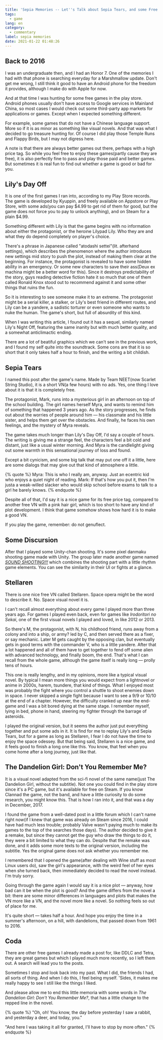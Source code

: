 ```yaml
---
title: 'Sepia Memories -- Let''s Talk about Sepia Tears, and some Free Games'
tags:
  - game
lang: en
category:
  - commentary
label: sepia memories
date: 2021-01-22 01:48:26
---
```


## Back to 2016

I was an undergraduate then, and I had an Honor 7. One of the memories I had with that phone is searching everyday for a Marshmallow update. Don't get me wrong, I still think it good to have an Android phone for the freedom it provides, although I make do with Apple for now.

And at that time I was hunting for some free games in the play store. Android phones usually don't have access to Google services in Mainland China, so most cases I would check out some third-party app markets for applications or games. Except when I expected something different.

<!-- more -->

For example, some games that do not have a Chinese language support. More so if it is as minor as something like visual novels. And that was what I decided to go treasure hunting for. Of course I did play those Temple Runs and Flappy Birds, but I may not digress here.

A note is that there are always better games out there, perhaps with a high price tag. So while you feel free to enjoy these games(partly cause they are free), it is also perfectly fine to pass and play those paid and better games. But sometimes it is real fun to find out whether a game is good or bad for you.

## Lily's Day Off

It is one of the first games I ran into, according to my Play Store records. The game is developed by Kyuppin, and freely available on Appstore or Play Store, with some ads(you can pay $4.99 to get rid of them for good, but the game does not force you to pay to unlock anything), and on Steam for a plain $4.99.

Something different with Lily is that the game begins with no information about either the protagonist, or the heroine Lilypad Lily. Who they are and what they do depend completely on player's choice.

There's a phrase in Japanese called "atodashi settei"(lit. afterhand settings), which describes the phenomenon where the author introduces new settings mid story to push the plot, instead of making them clear at the beginning. For instance, the protagonist is revealed to have some hidden ability in an emergency. Or some new characters to save their ass(Deux ex machina might be a better word for this). Since it destroys predictability of the story, guys reading detective fiction hate it so much that one of them called Ronald Knox stood out to recommend against it and some other things that ruins the fun.

So it is interesting to see someone make it to an extreme. The protagonist might be a serial killer, a stalker, or Lily's best friend in different routes, and Lily can be a yandere, a sadistic torturer or even someone who wants to nuke the human. The game's short, but full of absurdity of this kind.

When I was writing this article, I found out it has a sequel, similarly named Lily's Night Off, featuring the same inanity but with much better quality, and a somewhat anticlimactic ending. 

There are a lot of beatiful graphics which we can't see in the previous work, and I found my self quite into the soundtrack. Some cons are that it is so short that it only takes half a hour to finish, and the writing a bit childish.

## Sepia Tears

I named this post after the game's name. Made by Team NEET(now Scarlet String Studio), it is a short VN(a few hours) with no ads. Yes, one thing I love about it is that it is completely free.

The protagonist, Mark, runs into a mysterious girl in an afternoon on top of the school building. The girl names herself Myra, and wants to remind him of something that happened 3 years ago. As the story progresses, he finds out about the worries of people around him — his classmate and his little sister, and helps them get over the obstacles. And finally, he faces his own feelings, and the mystery of Myra reveals.

The game takes much longer than Lily's Day Off, I'd say a couple of hours. The writing is giving me a strange feel, the characters feel a bit cold and distant, just like a usual winter morning. And Myra is the candlelight giving out some warmth in this sensational journey of loss and found.

Except a bit cynicism, and some big talk that may put one off it a little, here are some dialogs that may give out that kind of atmosphere a little.

{% quote %}
Myra: This is who I really am, anyway. Just an ecentric kid who enjoys a quiet night of reading.
Mark: If that's how you put it, then I'm justa a weak-willed slacker who would skip school before exams to talk to a girl he barely knows.
{% endquote %}

Despite all of that, I'd say it is a nice game for its free price tag, compared to another free VN with a pink hair girl, which is too short to have any kind of plot development. I think that game somehow shows how hard it is to make a good VN.

If you play the game, remember: do not genuflect.

## Some Discursion

After that I played some Unity-chan shooting. It's some pixel danmaku shooting game made with Unity. The group later made another game named *[SOUND SHOOTING!!!](https://play.google.com/store/apps/details?id=jp.tank.ezdaemon.ots)* which combines the shooting part with a little rhythm game elements. You can see the similarity in their UI or fights at a glance.

## Stellaren

There is one nice free VN called Stellaren. Space opera might be the word to describe it. No. Space visual novel it is.

I can't recall almost everything about every game I played more than three years ago. For games I played even back, even for games like *Irodoritori no Sekai*, one of the first visual novels I played and loved, in like 2012 or 2013.

So there's M, the protagonist, with N, his childhood friend, runs away from a colony and into a ship, or army? led by C, and then served there as a fixer, or say mechanic. Later M gets caught by the opposing clan, but eventually gets in good terms with the commander V, who is a little yandere. After that a lot happened and all of them have to get together to fend off some alien with advanced technology, and finally boom, the end. That's what I can recall from the whole game, although the game itself is really long — prolly tens of hours.

This one is really lengthy, and in my opinions, more like a typical visual novel. By typical I mean more things you would expect from a lightnovel or anime in 2000s, harem, tsundere, that kind of things. What I enjoyed most was probably the fight where you control a shuttle to shoot enemies down in space. I never skipped a single fight because I want to see a 9/9 or 10/10 at the end of a chapter. However, the difficulty cranked up near the end-game and I was a bit bored dying at the same stage. I remember myself, lying in bed, phone in hand, steering my fighter through the barrage of asteroids.

I played the original version, but it seems the author just put everything together and put some ads in it. It is find for me to replay Lily's and Sepia Tears, but for a game as long as Stellaren, I fear I do not have the time to enjoy the space odessey. But that being said, Stellaren is a nice game, and it feels good to finish a long one like this. You know, that feel when you come home after a long journey, just like that.

## The Dandelion Girl: Don't You Remember Me?

It is a visual novel adapted from the sci-fi novel of the same name(just The Dandelion Girl, without the subtitle). Not one you could find in the play store since it's a PC game, but it's available for free on Steam. If you know Clannad the game, not the band, and have a little curiosity to do some research, you might know this. That is how I ran into it, and that was a day in December, 2017.

I found the game from a well-dated post in a little forum which I can't name right now(if I knew that game was already on Steam since 2016, I could have had much less trouble; probably Valve wasn't paying much to make its games to the top of the searches those days). The author decided to give it a remake, but since they cannot get the guy who draw the things to do it, they were a bit limited to what they can do. Despite that the remake was done, and it adds some more texts to the original version, including the subtitle. Yes the original game does not ask whether you remember me.

I remembered that I opened the game(after dealing with Wine stuff as most Linux users do), saw the girl's appearance, with the weird feel of her eyes when she turned back, then immediately decided to read the novel instead. I'm truly sorry.

Going through the game again I would say it is a nice plot — anyway, how bad can it be when the plot is good? And the game differs from the novel a bit: there are some minor differences in languages and plots that makes the VN more like a VN, and the novel more like a novel. So nothing feels so out of place for me.

It's quite short — takes half a hour. And hope you enjoy the time in a summer's afternoon, on a hill, with dandelions, that passed down from 1961 to 2016.

## Coda

There are other free games I already made a post for, like DDLC and Tetra, they are great games but which I played much more recently, so I left them out. A search will lead you to the posts.

Sometimes I stop and look back into my past. What I did, the friends I had, all sorts of thing. And when I do this, I feel being myself. 'Sides, it makes me really happy to see I still like the things I liked. 

And please allow me to end this little memoria with some words in *The Dandelion Girl: Don't You Remember Me?*, that has a little change to the repped line in the novel.

{% quote %}
"Oh, oh! You know, the day before yesterday I saw a rabbit, and yesterday a deer, and today, you."

"And here I was taking it all for granted, I'll have to stop by more often."
{% endquote %}